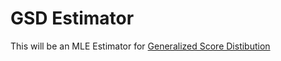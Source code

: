 # GSD Estimator

This will be an MLE Estimator for [Generalized Score Distibution](https://arxiv.org/abs/1909.04369)
